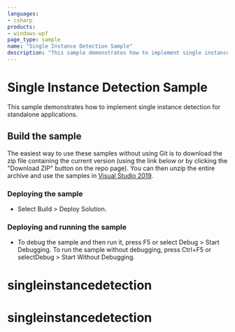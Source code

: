 ```yaml
---
languages:
- csharp
products:
- windows-wpf
page_type: sample
name: "Single Instance Detection Sample"        
description: "This sample demonstrates how to implement single instance detection for standalone applications."
---
```


# Single Instance Detection Sample
This sample demonstrates how to implement single instance detection for standalone applications.

## Build the sample
The easiest way to use these samples without using Git is to download the zip file containing the current version (using the link below or by clicking the "Download ZIP" button on the repo page). You can then unzip the entire archive and use the samples in [Visual Studio 2019](https://www.visualstudio.com/wpf-vs).

### Deploying the sample
- Select Build > Deploy Solution. 

### Deploying and running the sample
- To debug the sample and then run it, press F5 or select Debug >  Start Debugging. To run the sample without debugging, press Ctrl+F5 or selectDebug > Start Without Debugging. 


# singleinstancedetection
# singleinstancedetection
